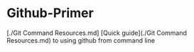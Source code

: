 # Github-Primer
[./Git Command Resources.md]
[Quick guide](./Git Command Resources.md) to using github from command line
